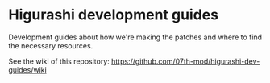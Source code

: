 # Higurashi development guides

Development guides about how we're making the patches and where to find the necessary resources.

See the wiki of this repository: https://github.com/07th-mod/higurashi-dev-guides/wiki
